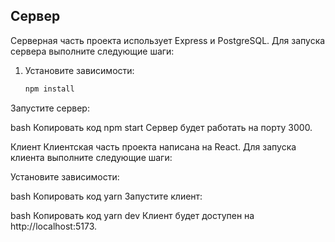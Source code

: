 ## Сервер

Серверная часть проекта использует Express и PostgreSQL. Для запуска сервера выполните следующие шаги:

1. Установите зависимости:

   ```bash
   npm install
Запустите сервер:

bash
Копировать код
npm start
Сервер будет работать на порту 3000.

Клиент
Клиентская часть проекта написана на React. Для запуска клиента выполните следующие шаги:

Установите зависимости:

bash
Копировать код
yarn
Запустите клиент:

bash
Копировать код
yarn dev
Клиент будет доступен на http://localhost:5173.
